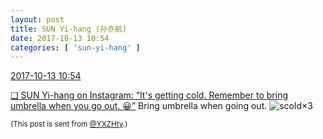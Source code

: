 ```yaml
---
layout: post
title: SUN Yi-hang (孙亦航)
date: 2017-10-13 10:54
categories: [ 'sun-yi-hang' ]
---
```


<div class="weibo-info">
  <a href="http://weibo.com/2565158051/Fq9OKEHOA">2017-10-13 10:54</a>
</div>

[❏ SUN Yi-hang on Instagram: “It's getting cold. Remember to bring umbrella when you go out. 😀”](https://www.instagram.com/p/BaLA-_VA6Rb/) Bring umbrella when going out. ![scold](http://img.t.sinajs.cn/t4/appstyle/expression/ext/normal/60/numav2_org.gif)×3

<!-- more -->

<small>(This post is sent from [@YXZHty](http://weibo.com/2565158051).)</small>
